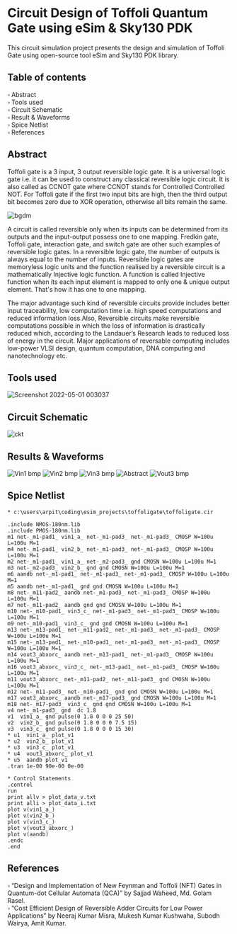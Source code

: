 # Circuit Design of Toffoli Quantum Gate using eSim & Sky130 PDK
This circuit simulation project presents the design and simulation of Toffoli Gate using open-source tool eSim and Sky130 PDK library. 
## Table of contents
▫️ Abstract  
▫️ Tools used  
▫️ Circuit Schematic  
▫️ Result & Waveforms   
▫️ Spice Netlist  
▫️ References  
## Abstract  
Toffoli gate is a 3 input, 3 output reversible logic gate. It is a universal logic gate i.e. it can be used to construct any classical reversible logic circuit. It is also called as CCNOT gate where CCNOT stands for Controlled Controlled NOT. For Toffoli gate if the first two input bits are high, then the third output bit becomes zero due to XOR operation, otherwise all bits remain the same. 

![bgdm](https://user-images.githubusercontent.com/68592620/166119595-de2a2e2f-336d-4842-a81e-d7c82489013b.jpg)

A circuit is called reversible only when its inputs can be determined from its outputs and the input-output possess one to one mapping. Fredkin gate, Toffoli gate, interaction gate, and switch gate are other such examples of reversible logic gates. In a reversible logic gate, the number of outputs is always equal to the number of inputs. Reversible logic gates are memoryless logic units and the function realised by a reversible circuit is a mathematically Injective logic function. A function is called Injective function when its each input element is mapped to only one & unique output element. That's how it has one to one mapping.

The major advantage such kind of reversible circuits provide includes better input traceability, low computation time i.e. high speed computations and reduced information loss.Also, Reversible circuits make reversible computations possible in which the loss of information is drastically reduced which, according to the Landauer’s Research leads to reduced loss of energy in the circuit. Major applications of reversable computing includes low-power VLSI design, quantum computation, DNA computing and nanotechnology etc.
## Tools used

![Screenshot 2022-05-01 003037](https://user-images.githubusercontent.com/68592620/166119582-37f72063-deed-44e6-90d3-9b32ec60c0ca.png)

## Circuit Schematic

![ckt](https://user-images.githubusercontent.com/68592620/166119626-006c40a3-50cd-4e6f-bf9e-af6ab3b37b7f.jpg)

## Results & Waveforms
![Vin1 bmp](https://user-images.githubusercontent.com/68592620/166119750-2f84a83f-a682-4f80-a189-01591db23df5.jpg)
![Vin2 bmp](https://user-images.githubusercontent.com/68592620/166119751-315c33f5-59fb-4200-bbc7-d1c43f350320.jpg)
![Vin3 bmp](https://user-images.githubusercontent.com/68592620/166119752-8cb5a813-8013-4c5a-9b41-d4d5148d0fa2.jpg)
![Abstract](https://user-images.githubusercontent.com/68592620/166119786-a8c597b6-52a2-448a-9d7d-677272c51a25.jpg)
![Vout3 bmp](https://user-images.githubusercontent.com/68592620/166119791-d2219af7-5fdb-44e7-bacd-902a6723e889.jpg)


## Spice Netlist
```
* c:\users\arpit\coding\esim_projects\toffoligate\toffoligate.cir

.include NMOS-180nm.lib
.include PMOS-180nm.lib
m1 net-_m1-pad1_ vin1_a_ net-_m1-pad3_ net-_m1-pad3_ CMOSP W=100u L=100u M=1
m4 net-_m1-pad1_ vin2_b_ net-_m1-pad3_ net-_m1-pad3_ CMOSP W=100u L=100u M=1
m2 net-_m1-pad1_ vin1_a_ net-_m2-pad3_ gnd CMOSN W=100u L=100u M=1
m3 net-_m2-pad3_ vin2_b_ gnd gnd CMOSN W=100u L=100u M=1
m6 aandb net-_m1-pad1_ net-_m1-pad3_ net-_m1-pad3_ CMOSP W=100u L=100u M=1
m5 aandb net-_m1-pad1_ gnd gnd CMOSN W=100u L=100u M=1
m8 net-_m11-pad2_ aandb net-_m1-pad3_ net-_m1-pad3_ CMOSP W=100u L=100u M=1
m7 net-_m11-pad2_ aandb gnd gnd CMOSN W=100u L=100u M=1
m10 net-_m10-pad1_ vin3_c_ net-_m1-pad3_ net-_m1-pad3_ CMOSP W=100u L=100u M=1
m9 net-_m10-pad1_ vin3_c_ gnd gnd CMOSN W=100u L=100u M=1
m13 net-_m13-pad1_ net-_m11-pad2_ net-_m1-pad3_ net-_m1-pad3_ CMOSP W=100u L=100u M=1
m15 net-_m13-pad1_ net-_m10-pad1_ net-_m1-pad3_ net-_m1-pad3_ CMOSP W=100u L=100u M=1
m14 vout3_abxorc_ aandb net-_m13-pad1_ net-_m1-pad3_ CMOSP W=100u L=100u M=1
m16 vout3_abxorc_ vin3_c_ net-_m13-pad1_ net-_m1-pad3_ CMOSP W=100u L=100u M=1
m11 vout3_abxorc_ net-_m11-pad2_ net-_m11-pad3_ gnd CMOSN W=100u L=100u M=1
m12 net-_m11-pad3_ net-_m10-pad1_ gnd gnd CMOSN W=100u L=100u M=1
m17 vout3_abxorc_ aandb net-_m17-pad3_ gnd CMOSN W=100u L=100u M=1
m18 net-_m17-pad3_ vin3_c_ gnd gnd CMOSN W=100u L=100u M=1
v4 net-_m1-pad3_ gnd  dc 1.8
v1  vin1_a_ gnd pulse(0 1.8 0 0 0 25 50)
v2  vin2_b_ gnd pulse(0 1.8 0 0 0 7.5 15)
v3  vin3_c_ gnd pulse(0 1.8 0 0 0 15 30)
* u1  vin1_a_ plot_v1
* u2  vin2_b_ plot_v1
* u3  vin3_c_ plot_v1
* u4  vout3_abxorc_ plot_v1
* u5  aandb plot_v1
.tran 1e-00 90e-00 0e-00

* Control Statements 
.control
run
print allv > plot_data_v.txt
print alli > plot_data_i.txt
plot v(vin1_a_)
plot v(vin2_b_)
plot v(vin3_c_)
plot v(vout3_abxorc_)
plot v(aandb)
.endc
.end
```
## References
▫️ “Design and Implementation of New Feynman and Toffoli (NFT) Gates in Quantum-dot Cellular Automata (QCA)” by Sajjad Waheed, Md. Golam Rasel.  
▫️ “Cost Efficient Design of Reversible Adder Circuits for Low Power Applications” by Neeraj Kumar Misra, Mukesh Kumar Kushwaha, Subodh Wairya, Amit Kumar.
